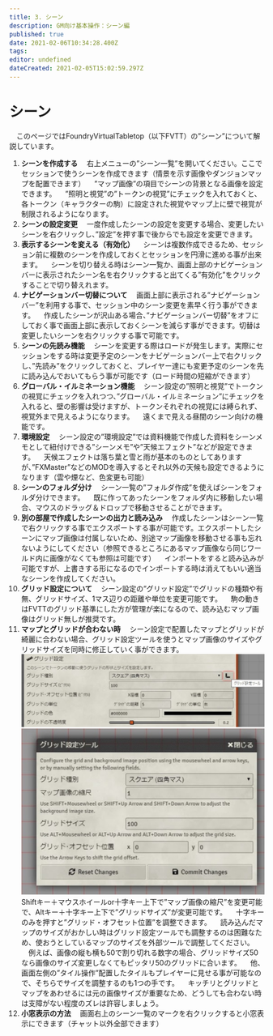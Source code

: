 ```yaml
---
title: 3. シーン
description: GM向け基本操作：シーン編
published: true
date: 2021-02-06T10:34:28.400Z
tags: 
editor: undefined
dateCreated: 2021-02-05T15:02:59.297Z
---
```


# シーン
　このページではFoundryVirtualTabletop（以下FVTT）の”シーン”について解説しています。
1. **シーンを作成する**
　右上メニューの”シーン一覧”を開いてください。ここでセッションで使うシーンを作成できます（情景を示す画像やダンジョンマップを配置できます）
　”マップ画像”の項目でシーンの背景となる画像を設定できます。
　”照明と視覚”の”トークンの視覚”にチェックを入れておくと、各トークン（キャラクターの駒）に設定された視覚やマップ上に壁で視覚が制限されるようになります。
2. **シーンの設定変更**
　一度作成したシーンの設定を変更する場合、変更したいシーンを右クリックし、”設定”を押す事で後からでも設定を変更できます。
3. **表示するシーンを変える（有効化）**
　シーンは複数作成できるため、セッション前に複数のシーンを作成しておくとセッションを円滑に進める事が出来ます。
　シーンを切り替える時はシーン一覧か、画面上部のナビゲーションバーに表示されたシーン名を右クリックすると出てくる”有効化”をクリックすることで切り替えれます。
4. **ナビゲーションバー切替について**
　画面上部に表示される”ナビゲーションバー”を利用する事で、セッション中のシーン変更を素早く行う事ができます。
　作成したシーンが沢山ある場合、”ナビゲーションバー切替”をオフにしておく事で画面上部に表示しておくシーンを減らす事ができます。切替は変更したいシーンを右クリックする事で可能です。
5. **シーンの先読み機能**
　シーンを変更する際はロードが発生します。実際にセッションをする時は変更予定のシーンをナビゲーションバー上で右クリックし、”先読み”をクリックしておくと、プレイヤー達にも変更予定のシーンを先に読み込んでおいてもらう事が可能です（ロード時間の短縮ができます）
6. **グローバル・イルミネーション機能**
　シーン設定の”照明と視覚”でトークンの視覚にチェックを入れつつ、”グローバル・イルミネーション”にチェックを入れると、壁の影響は受けますが、トークンそれぞれの視覚には縛られず、視覚外まで見えるようになります。
　遠くまで見える昼間のシーン向けの機能です。
7. **環境設定**
　シーン設定の”環境設定”では資料機能で作成した資料をシーンメモとして紐付けできる”シーンメモ”や”天候エフェクト”などが設定できます。
　天候エフェクトは落ち葉と雪と雨が基本のものとしてありますが、”FXMaster”などのMODを導入するとそれ以外の天候も設定できるようになります（雲や煙など、色変更も可能）
8. **シーンのフォルダ分け**
　シーン一覧の”フォルダ作成”を使えばシーンをフォルダ分けできます。
　既に作ってあったシーンをフォルダ内に移動したい場合、マウスのドラッグ＆ドロップで移動させることができます。
9. **別の部屋で作成したシーンの出力と読み込み**
　作成したシーンはシーン一覧で右クリックする事でエクスポートする事が可能です。エクスポートしたシーンにマップ画像は付属しないため、別途マップ画像を移動させる事も忘れないようにしてください（参照できるところにあるマップ画像なら同じワールド内に画像がなくても参照は可能です）
　インポートをすると読み込みが可能ですが、上書きする形になるのでインポートする時は消えてもいい適当なシーンを作成してください。
10. **グリッド設定について**
　シーン設定の”グリッド設定”でグリッドの種類や有無、グリッドサイズ、1マス辺りの距離や単位を変更可能です。
　駒の動きはFVTTのグリッド基準にした方が管理が楽になるので、読み込むマップ画像はグリッド無しが推奨です。
11. **マップとグリッドが合わない時**
　シーン設定で配置したマップとグリッドが綺麗に合わない場合、グリッド設定ツールを使うとマップ画像のサイズやグリッドサイズを同時に修正していく事ができます。
![マップとグリッドが合わない時.jpg](/images/japanese-community/マップとグリッドが合わない時.jpg)
![マップとグリッドが合わない時2.jpg](/images/japanese-community/マップとグリッドが合わない時2.jpg)
　Shiftキー＋マウスホイールor十字キー上下で”マップ画像の縮尺”を変更可能で、Altキー＋十字キー上下で”グリッドサイズ”が変更可能です。
　十字キーのみを押すと”グリッド・オフセット位置”を調整できます。
　読み込んだマップのサイズがおかしい時はグリッド設定ツールでも調整するのは困難なため、使おうとしているマップのサイズを外部ツールで調整してください。
　例えば、画像の縦も横も50で割り切れる数字の場合、グリッドサイズ50なら画像のサイズ変更しなくてもピッタリ50のグリッドに合います。
　他、画面左側の”タイル操作”配置したタイルもプレイヤーに見せる事が可能なので、そちらでサイズを調整するのも1つの手です。
　キッチリとグリッドとマップをあわせるには元の画像サイズが重要なため、どうしても合わない時は支障がない程度のズレは許容しましょう。
12. **小窓表示の方法**
　画面右上のシーン一覧のマークを右クリックすると小窓表示にできます（チャット以外全部できます）
